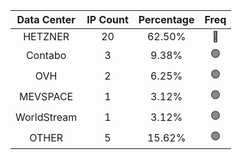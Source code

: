 | Data Center | IP Count | Percentage | Freq |
|:------------:|:--------:|:-----------:|:-----:|
| HETZNER | 20 | 62.50% | 🔴 |
| Contabo | 3 | 9.38% | 🟢 |
| OVH | 2 | 6.25% | 🟢 |
| MEVSPACE | 1 | 3.12% | 🟢 |
| WorldStream | 1 | 3.12% | 🟢 |
| OTHER | 5 | 15.62% | 🟢 |